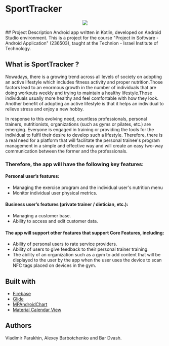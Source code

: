 # SportTracker
<p align="center"> 
<img src="https://i.ibb.co/QPLZwBT/facebook-cover-photo-1.png">
</p>
## Project Description
Android app written in Kotlin, developed on Android Studio environment. This is a project for the course "Project in Software - Android Application" (236503), taught at the Technion - Israel Institute of Technology.

## What is SportTracker ?
Nowadays, there is a growing trend across all levels of society on adopting an active lifestyle which includes fitness activity and proper nutrition.Those factors lead to an enormous growth in the number of individuals that are doing workouts weekly and trying to maintain a healthy lifestyle.Those individuals usually more healthy and feel comfortable with how they look. Another benefit of adopting an active lifestyle is that it helps an individual to relieve stress and enjoy a new hobby.

In response to this evolving need, countless professionals, personal trainers, nutritionists, organizations (such as gyms or pilates, etc.) are emerging. Everyone is engaged in training or providing the tools for the individual to fulfil their desire to develop such a lifestyle. Therefore, there is a real need for a platform that will facilitate the personal trainee's program management in a simple and  effective way and will create an easy two-way communication between the former and the professionals.

### Therefore, the app will have the following key features:
#### Personal user’s features:
* Managing the exercise program and the individual user's nutrition menu
* Monitor individual user physical metrics.
#### Business user’s features (private trainer / dietician, etc.):
* Managing a customer base.
* Ability to access and edit customer data.
#### The app will support other features that support Core Features, including:
* Ability of personal users to rate service providers.
* Ability of users to give feedback to their personal trainer training.
* The ability of an organization such as a gym to add content that will be displayed to the user by the app when the user uses the device   to scan NFC tags placed on devices in the gym.

## Built with
* [Firebase](https://firebase.google.com/)
* [Glide](https://github.com/bumptech/glide)
* [MPAndroidChart](https://github.com/PhilJay/MPAndroidChart)
* [Material Calendar View](https://github.com/prolificinteractive/material-calendarview)

## Authors
Vladimir Parakhin, Alexey Barbotchenko and Bar Dvash.
